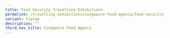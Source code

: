 ```yaml
---
title: Food Security Travelling Exhibitions
permalink: /travelling-exhibitions/singapore-food-agency/food-security-travelling-exhibitions/
variant: tiptap
description: ""
third_nav_title: Singapore Food Agency
---
```

